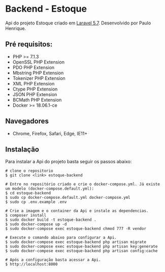 # Backend - Estoque

Api do projeto Estoque criado em [Laravel 5.7](https://laravel.com/). Desenvolvido por Paulo Henrique.

## Pré requisitos:

- PHP >= 7.1.3
- OpenSSL PHP Extension
- PDO PHP Extension
- Mbstring PHP Extension
- Tokenizer PHP Extension
- XML PHP Extension
- Ctype PHP Extension
- JSON PHP Extension
- BCMath PHP Extension
- Docker >= 18.06.1-ce

## Navegadores
* Chrome, Firefox, Safari, Edge, IE11+

## Instalação

Para instalar a Api do projeto basta seguir os passos abaixo:

```
# clone o repositorio
$ git clone <link> estoque-backend

# Entre no repositório criado e crie o docker-compose.yml. Já existe um modelo (docker-compose.default.yml):
$ cd estoque-backend
$ sudo cp docker-compose.default.yml docker-compose.yml
$ sudo cp .env.example .env

# Crie a imagem e o container da Api e instale as dependencias.
$ composer install
$ sudo docker build -t estoque-backend .
$ sudo docker-compose up -d
$ sudo docker-compose exec estoque-backend chmod 777 -R vendor

# Execute o comando abaixo para configurar a Api.
$ sudo docker-compose exec estoque-backend php artisan migrate 
$ sudo docker-compose exec estoque-backend php artisan key:generate
$ sudo docker-compose exec estoque-backend php artisan config:cache

# Após a configuração basta acessar a Api.
$ http://localhost:8000
